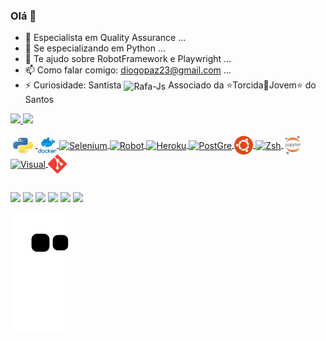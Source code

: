 ### Olá  🤟

- 🔭 Especialista em Quality Assurance ...
- 🌱 Se especializando em Python ...
- 💬 Te ajudo sobre RobotFramework e Playwright ...
- 📫 Como falar comigo: diogopaz23@gmail.com ...
- ⚡ Curiosidade: Santista <img align="center" alt="Rafa-Js" height="20" width="20" src="https://i.pinimg.com/originals/2c/07/8c/2c078c673f6ec2b98116b90ebe14a81f.png"> Associado da ⭐Torcida🐋Jovem⭐ do Santos
<div>
  <a href="https://github.com/diogopazqa">
  <img height="180em" src="https://github-readme-stats.vercel.app/api?username=diogopazqa&show_icons=true&theme=slateorange&include_all_commits=true&count_private=true"/>
  <img height="180em" src="https://github-readme-stats.vercel.app/api/top-langs/?username=diogopazqa&layout=compact&langs_count=7&theme=slateorange"/>
</div>
<div style="display: inline_block"><br>
  <img align="center" alt="Python" height="30" width="40" src="https://raw.githubusercontent.com/devicons/devicon/master/icons/python/python-original.svg">
  <img align="center" alt="Docker" height="30" width="30" src="https://raw.githubusercontent.com/github/explore/master/topics/docker/docker.png">
  <img align="center" alt="Selenium" height="30" width="30" src="https://img.icons8.com/color/48/000000/selenium-test-automation.png">
  <img align="center" alt="Robot" height="30" width="30" src="https://miro.medium.com/max/400/1*RvzyR2oB_2vcTmASWi-CSA.png">
  <img align="center" alt="Heroku" height="30" width="40" src="https://img.icons8.com/color/48/000000/heroku.png">
  <img align="center" alt="PostGre" height="30" width="40" src="https://img2.gratispng.com/20180806/zfw/kisspng-postgresql-clip-art-database-logo-web-design-strategy-relik-5b67d8468fcf82.2394477615335322305891.jpg">
  <img align="center" alt="Ubuntu" height="30" width="30" src="https://raw.githubusercontent.com/github/explore/master/topics/ubuntu/ubuntu.png">
  <img align="center" alt="Zsh" height="30" width="30" src="https://s3.amazonaws.com/ohmyzsh/oh-my-zsh-logo.png">
  <img align="center" alt="Jupyter" height="30" width="30" src="https://raw.githubusercontent.com/github/explore/master/topics/jupyter-notebook/jupyter-notebook.png">
  <img align="center" alt="Visual" height="30" width="30" src="https://img.icons8.com/fluent/48/000000/visual-studio-code-2019.png">
  <img align="center" alt="Git" height="30" width="30" src="https://raw.githubusercontent.com/github/explore/master/topics/git/git.png">
</div>
  
  ##
 
<div> 
  <a href="https://www.youtube.com/channel/UC3Mu7uB9DQSOWAf_g1g37cg" target="_blank"><img src="https://img.shields.io/badge/YouTube-FF0000?style=for-the-badge&logo=youtube&logoColor=white" target="_blank"></a>
  <a href="hhttps://www.instagram.com/diihpaz/" target="_blank"><img src="https://img.shields.io/badge/-Instagram-%23E4405F?style=for-the-badge&logo=instagram&logoColor=white" target="_blank"></a>
 	<a href="https://www.twitch.tv/drakk3" target="_blank"><img src="https://img.shields.io/badge/Twitch-9146FF?style=for-the-badge&logo=twitch&logoColor=white" target="_blank"></a>
 <a href="https://discord.gg/VpPYCN4XEN" target="_blank"><img src="https://img.shields.io/badge/Discord-7289DA?style=for-the-badge&logo=discord&logoColor=white" target="_blank"></a> 
  <a href = "mailto:diogopaz23@gmail.com"><img src="https://img.shields.io/badge/-Gmail-%23333?style=for-the-badge&logo=gmail&logoColor=white" target="_blank"></a>
  <a href="hhttps://www.linkedin.com/in/diogo-paz-5b60b738/" target="_blank"><img src="https://img.shields.io/badge/-LinkedIn-%230077B5?style=for-the-badge&logo=linkedin&logoColor=white" target="_blank"></a> 
 
  ![Snake animation](https://raw.githubusercontent.com/diogopazqa/diogopazqa/output/github-contribution-grid-snake.svg)
 
</div>
